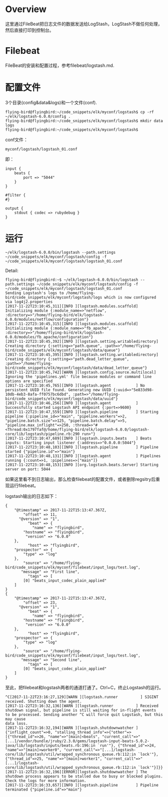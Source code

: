 # Overview

这里通过FileBeat把日志文件的数据发送给LogStash，LogStash不做任何处理，然后直接打印到控制台。

# Filebeat

FileBeat的安装和配置过程，参考filebeat/logstash.md.

# 配置文件

3个目录(config&data&logs)和一个文件(conf).

    flying-bird@flyingbird:~/code_snippets/elk/myconf/logstash$ cp -rf ~/elk/logstash-6.0.0/config .
    flying-bird@flyingbird:~/code_snippets/elk/myconf/logstash$ mkdir data logs
    flying-bird@flyingbird:~/code_snippets/elk/myconf/logstash$ 

conf文件：

    myconf/logstash/logstash_01.conf

即：

    input {
        beats {
            port => "5044"
        }
    }

    #filter {
    #}

    output {
        stdout { codec => rubydebug }
    }

# 运行

    ~/elk/logstash-6.0.0/bin/logstash --path.settings ~/code_snippets/elk/myconf/logstash/config -f ~/code_snippets/elk/myconf/logstash/logstash_01.conf 

Detail:

    flying-bird@flyingbird:~$ ~/elk/logstash-6.0.0/bin/logstash --path.settings ~/code_snippets/elk/myconf/logstash/config -f ~/code_snippets/elk/myconf/logstash/logstash_01.conf 
    Sending Logstash's logs to /home/flying-bird/code_snippets/elk/myconf/logstash/logs which is now configured via log4j2.properties
    [2017-11-22T23:10:45,311][INFO ][logstash.modules.scaffold] Initializing module {:module_name=>"netflow", :directory=>"/home/flying-bird/elk/logstash-6.0.0/modules/netflow/configuration"}
    [2017-11-22T23:10:45,315][INFO ][logstash.modules.scaffold] Initializing module {:module_name=>"fb_apache", :directory=>"/home/flying-bird/elk/logstash-6.0.0/modules/fb_apache/configuration"}
    [2017-11-22T23:10:45,392][INFO ][logstash.setting.writabledirectory] Creating directory {:setting=>"path.queue", :path=>"/home/flying-bird/code_snippets/elk/myconf/logstash/data/queue"}
    [2017-11-22T23:10:45,395][INFO ][logstash.setting.writabledirectory] Creating directory {:setting=>"path.dead_letter_queue", :path=>"/home/flying-bird/code_snippets/elk/myconf/logstash/data/dead_letter_queue"}
    [2017-11-22T23:10:45,742][WARN ][logstash.config.source.multilocal] Ignoring the 'pipelines.yml' file because modules or command line options are specified
    [2017-11-22T23:10:45,765][INFO ][logstash.agent           ] No persistent UUID file found. Generating new UUID {:uuid=>"5e833d98-10db-4eb3-8afa-ff0757bc6dbd", :path=>"/home/flying-bird/code_snippets/elk/myconf/logstash/data/uuid"}
    [2017-11-22T23:10:46,256][INFO ][logstash.agent           ] Successfully started Logstash API endpoint {:port=>9600}
    [2017-11-22T23:10:47,559][INFO ][logstash.pipeline        ] Starting pipeline {:pipeline_id=>"main", "pipeline.workers"=>2, "pipeline.batch.size"=>125, "pipeline.batch.delay"=>5, "pipeline.max_inflight"=>250, :thread=>"#<Thread:0x1797faf@/home/flying-bird/elk/logstash-6.0.0/logstash-core/lib/logstash/pipeline.rb:290 run>"}
    [2017-11-22T23:10:47,689][INFO ][logstash.inputs.beats    ] Beats inputs: Starting input listener {:address=>"0.0.0.0:5044"}
    [2017-11-22T23:10:48,103][INFO ][logstash.pipeline        ] Pipeline started {"pipeline.id"=>"main"}
    [2017-11-22T23:10:48,131][INFO ][logstash.agent           ] Pipelines running {:count=>1, :pipelines=>["main"]}
    [2017-11-22T23:10:48,153][INFO ][org.logstash.beats.Server] Starting server on port: 5044

如果这里看不到日志输出，那么检查filebeat的配置文件，或者删除regsitry后重现运行filebeat。

logstash输出的日志如下：

    {
        "@timestamp" => 2017-11-22T15:13:47.367Z,
            "offset" => 11,
          "@version" => "1",
              "beat" => {
                "name" => "flyingbird",
            "hostname" => "flyingbird",
             "version" => "6.0.0"
        },
              "host" => "flyingbird",
        "prospector" => {
            "type" => "log"
        },
            "source" => "/home/flying-bird/code_snippets/elk/myconf/filebeat/input_logs/test.log",
           "message" => "First line",
              "tags" => [
            [0] "beats_input_codec_plain_applied"
        ]
    }
    {
        "@timestamp" => 2017-11-22T15:13:47.367Z,
            "offset" => 23,
          "@version" => "1",
              "beat" => {
                "name" => "flyingbird",
            "hostname" => "flyingbird",
             "version" => "6.0.0"
        },
              "host" => "flyingbird",
        "prospector" => {
            "type" => "log"
        },
            "source" => "/home/flying-bird/code_snippets/elk/myconf/filebeat/input_logs/test.log",
           "message" => "Second line",
              "tags" => [
            [0] "beats_input_codec_plain_applied"
        ]
    }

至此，把filebeat和logstash两者的通道打通了。Ctrl+C，终止Logstash的运行。

    ^C[2017-11-22T23:16:27,129][WARN ][logstash.runner          ] SIGINT received. Shutting down the agent.
    [2017-11-22T23:16:32,136][WARN ][logstash.runner          ] Received shutdown signal, but pipeline is still waiting for in-flight events
    to be processed. Sending another ^C will force quit Logstash, but this may cause
    data loss.
    [2017-11-22T23:16:32,194][WARN ][logstash.shutdownwatcher ] {"inflight_count"=>0, "stalling_thread_info"=>{"other"=>[{"thread_id"=>26, "name"=>"[main]<beats", "current_call"=>"[...]/vendor/bundle/jruby/2.3.0/gems/logstash-input-beats-5.0.2-java/lib/logstash/inputs/beats.rb:196:in `run'"}, {"thread_id"=>24, "name"=>"[main]>worker0", "current_call"=>"[...]/logstash-core/lib/logstash/util/wrapped_synchronous_queue.rb:112:in `lock'"}, {"thread_id"=>25, "name"=>"[main]>worker1", "current_call"=>"[...]/logstash-core/lib/logstash/util/wrapped_synchronous_queue.rb:112:in `lock'"}]}}
    [2017-11-22T23:16:32,196][ERROR][logstash.shutdownwatcher ] The shutdown process appears to be stalled due to busy or blocked plugins. Check the logs for more information.
    [2017-11-22T23:16:33,657][INFO ][logstash.pipeline        ] Pipeline terminated {"pipeline.id"=>"main"}
    